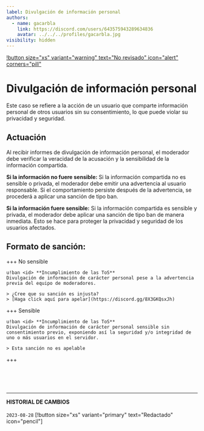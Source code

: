 ```yaml
---
label: Divulgación de información personal
authors:
  - name: gacarbla
    link: https://discord.com/users/643575943289634836
    avatar: ../../../profiles/gacarbla.jpg
visibility: hidden
---
```

[!button size="xs" variant="warning" text="No revisado" icon="alert" corners="pill"](../../../info/contenido_sin_revisar/contenido_sin_revisar.md)

# Divulgación de información personal
Este caso se refiere a la acción de un usuario que comparte información personal de otros usuarios sin su consentimiento, lo que puede violar su privacidad y seguridad.

## Actuación
Al recibir informes de divulgación de información personal, el moderador debe verificar la veracidad de la acusación y la sensibilidad de la información compartida. 

**Si la información no fuere sensible:** Si la información compartida no es sensible o privada, el moderador debe emitir una advertencia al usuario responsable. Si el comportamiento persiste después de la advertencia, se procederá a aplicar una sanción de tipo ban.

**Si la información fuere sensible:** Si la información compartida es sensible y privada, el moderador debe aplicar una sanción de tipo ban de manera inmediata. Esto se hace para proteger la privacidad y seguridad de los usuarios afectados.

## Formato de sanción:
+++ No sensible
```
u!ban <id> **Incumplimiento de las ToS**
Divulgación de información de carácter personal pese a la advertencia previa del equipo de moderadores.

> ¿Cree que su sanción es injusta?
> [Haga click aquí para apelar](https://discord.gg/8X3GKQsxJh)
```
+++ Sensible
```
u!ban <id> **Incumplimiento de las ToS**
Divulgación de información de carácter personal sensible sin consentimiento previo, exponiendo así la seguridad y/o integridad de uno o más usuarios en el servidor. 

> Esta sanción no es apelable
```
+++

<br><br><br>
** **
**HISTORIAL DE CAMBIOS**<br><br> 
`2023-08-28` [!button size="xs" variant="primary" text="Redactado" icon="pencil"]